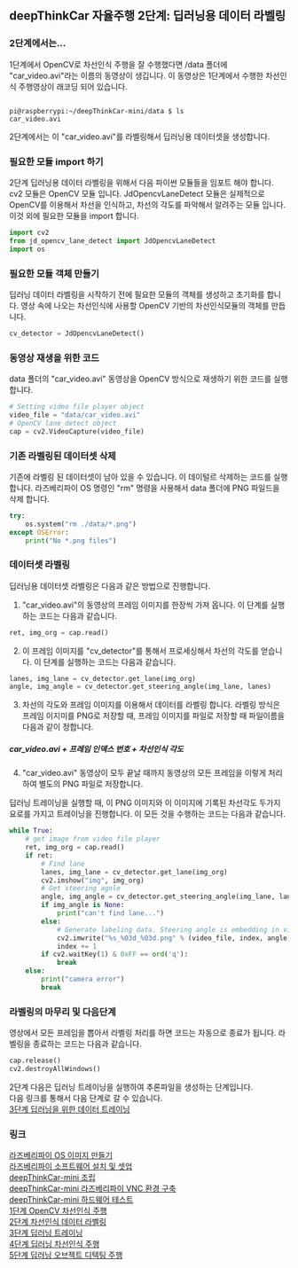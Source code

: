 
## deepThinkCar 자율주행 2단계: 딥러닝용 데이터 라벨링 

### 2단계에서는...
1단계에서 OpenCV로 차선인식 주행을 잘 수행했다면 /data 폴더에 "car_video.avi"라는 이름의 동영상이 생깁니다. 이 동영상은 1단계에서 수행한 차선인식 주행영상이 래코딩 되어 있습니다.    
<pre><code>
pi@raspberrypi:~/deepThinkCar-mini/data $ ls
car_video.avi
</code></pre>

2단계에서는 이 "car_video.avi"를 라벨링해서 딥러닝용 데이터셋을 생성합니다. 

### 필요한 모듈 import 하기 
2단계 딥러닝용 데이터 라벨링을 위해서 다음 파이썬 모듈들을 임포트 해야 합니다. cv2 모듈은 OpenCV 모듈 입니다. JdOpencvLaneDetect 모듈은 실제적으로 OpenCV를 이용해서 차선을 인식하고, 차선의 각도를 파악해서 알려주는 모듈 입니다. 이것 외에 필요한 모듈을 import 합니다. 
```python
import cv2
from jd_opencv_lane_detect import JdOpencvLaneDetect
import os 
```
### 필요한 모듈 객체 만들기 
딥러닝 데이터 라벨링을 시작하기 전에 필요한 모듈의 객체를 생성하고 초기화를 합니다. 
영상 속에 나오는 차선인식에 사용할 OpenCV 기반의 차선인식모듈의 객체를 만듭니다.
```python
cv_detector = JdOpencvLaneDetect()
```
### 동영상 재생을 위한 코드 
data 폴더의 "car_video.avi" 동영상을 OpenCV 방식으로 재생하기 위한 코드를 실행합니다. 
```python
# Setting video file player object 
video_file = "data/car_video.avi"
# OpenCV lane detect object
cap = cv2.VideoCapture(video_file)
```
### 기존 라벨링된 데이터셋 삭제 
기존에 라벨링 된 데이터셋이 남아 있을 수 있습니다. 이 데이털르 삭제하는 코드를 실행합니다. 라즈베리파이 OS 명령인 "rm" 명령을 사용해서 data 폴더에 PNG 파일드을 삭제 합니다. 
```python
try:
    os.system("rm ./data/*.png")  
except OSError:
    print("No *.png files")
```
### 데이터셋 라벨링 
딥러닝용 데이터셋 라벨링은 다음과 같은 방법으로 진행합니다. 
1. "car_video.avi"의 동영상의 프레임 이미지를 한장씩 가져 옵니다. 이 단계를 실행하는 코드는 다음과 같습니다.
```python
ret, img_org = cap.read()
```
2. 이 프레임 이미지를 "cv_detector"를 통해서 프로세싱해서 차선의 각도를 얻습니다. 이 단계를 실행하는 코드는 다음과 같습니다. 
```python 
lanes, img_lane = cv_detector.get_lane(img_org)
angle, img_angle = cv_detector.get_steering_angle(img_lane, lanes)
```
3. 차선의 각도와 프레임 이미지를 이용해서 데이터를 라벨링 합니다. 라벨링 방식은 프레임 이지미를 PNG로 저장할 때, 프레임 이미지를 파일로 저장할 때  파일이름을 다음과 같이 정합니다.   
      
##### car_video.avi + 프레임 인덱스 번호 + 차선인식 각도
   
4. "car_video.avi" 동영상이 모두 끝날 때까지 동영상의 모든 프레임을 이렇게 처리하여 별도의 PNG 파일로 저장합니다. 
   
딥러닝 트레이닝을 실행할 때, 이 PNG 이미지와 이 이미지에 기록된 차선각도 두가지 요로를 가지고 트레이닝을 진행합니다. 이 모든 것을 수행하는 코드는 다음과 같습니다. 
```python
while True:
    # get image from video file player
    ret, img_org = cap.read()
    if ret:
        # Find lane
        lanes, img_lane = cv_detector.get_lane(img_org)
        cv2.imshow("img", img_org)
        # Get steering agnle 
        angle, img_angle = cv_detector.get_steering_angle(img_lane, lanes)
        if img_angle is None:
            print("can't find lane...")
        else:
            # Generate labeling data. Steering angle is embedding in video file name
            cv2.imwrite("%s_%03d_%03d.png" % (video_file, index, angle), img_org)
            index += 1	
        if cv2.waitKey(1) & 0xFF == ord('q'):
            break
    else:
        print("camera error")
        break
```

### 라벨링의 마무리 및 다음단계 
영상에서 모든 프레임을 뽑아서 라벨링 처리를 하면 코드는 자동으로 종료가 됩니다. 라벨링을 종료하는 코드는 다음과 같습니다.    
```python
cap.release()
cv2.destroyAllWindows()
```
2단계 다음은 딥러닝 트레이닝을 실행하여 추론파일을 생성하는 단계입니다.    
다음 링크를 통해서 다음 단계로 갈 수 있습니다.    
[3단계 딥러닝을 위한 데이터 트레이닝](https://jd-edu.github.io/deepThinkCar_mini/doc/step_3)   

### 링크
[라즈베리파이 OS 이미지 만들기](https://jd-edu.github.io/deepThinkCar_mini/doc/os)      
[라즈베리파이 소프트웨어 설치 및 셋업](https://jd-edu.github.io/deepThinkCar_mini/doc/setup)       
[deepThinkCar-mini 조립](https://jd-edu.github.io/deepThinkCar_mini/doc/assembly)   
[deepThinkCar-mini 라즈베리파이 VNC 환경 구축](https://jd-edu.github.io/deepThinkCar_mini/doc/vnc)     
[deepThinkCar-mini 하드웨어 테스트](https://jd-edu.github.io/deepThinkCar_mini/doc/hardware)     
[1단계 OpenCV 차선인식 주행](https://jd-edu.github.io/deepThinkCar_mini/doc/step_1)        
[2단계 차선인식 데이터 라벨링](https://jd-edu.github.io/deepThinkCar_mini/doc/step_2)      
[3단계 딥러닝 트레이닝](https://jd-edu.github.io/deepThinkCar_mini/doc/step_3)     
[4단계 딥러닝 차선인식 주행](https://jd-edu.github.io/deepThinkCar_mini/doc/step_4)    
[5단계 딥러닝 오브젝트 디텍팅 주행](https://jd-edu.github.io/deepThinkCar_mini/doc/step_5) 






